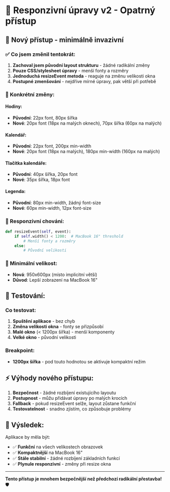 # 📱 Responzivní úpravy v2 - Opatrný přístup

## 🎯 Nový přístup - minimálně invazivní

### ✅ Co jsem změnil tentokrát:

1. **Zachoval jsem původní layout strukturu** - žádné radikální změny
2. **Pouze CSS/stylesheet úpravy** - menší fonty a rozměry
3. **Jednoduchá resizeEvent metoda** - reaguje na změnu velikosti okna
4. **Postupné zmenšování** - nejdříve mírné úpravy, pak větší při potřebě

### 🔧 Konkrétní změny:

#### Hodiny:
- **Původní**: 22px font, 80px šířka
- **Nové**: 20px font (18px na malých oknech), 70px šířka (60px na malých)

#### Kalendář:
- **Původní**: 22px font, 200px min-width
- **Nové**: 20px font (18px na malých), 180px min-width (160px na malých)

#### Tlačítka kalendáře:
- **Původní**: 40px šířka, 20px font
- **Nové**: 35px šířka, 18px font

#### Legenda:
- **Původní**: 80px min-width, žádný font-size
- **Nové**: 60px min-width, 12px font-size

### 🔄 Responzivní chování:

```python
def resizeEvent(self, event):
    if self.width() < 1200:  # MacBook 16" threshold
        # Menší fonty a rozměry
    else:
        # Původní velikosti
```

### 📏 Minimální velikost:
- **Nová**: 950x600px (místo implicitní větší)
- **Důvod**: Lepší zobrazení na MacBook 16"

## 🧪 Testování:

### Co testovat:
1. **Spuštění aplikace** - bez chyb
2. **Změna velikosti okna** - fonty se přizpůsobí
3. **Malé okno** (< 1200px šířka) - menší komponenty
4. **Velké okno** - původní velikosti

### Breakpoint:
- **1200px šířka** - pod touto hodnotou se aktivuje kompaktní režim

## ⚡ Výhody nového přístupu:

1. **Bezpečnost** - žádné rozbíjení existujícího layoutu
2. **Postupnost** - můžu přidávat úpravy po malých krocích
3. **Fallback** - pokud resizeEvent selže, layout zůstane funkční
4. **Testovatelnost** - snadno zjistím, co způsobuje problémy

## 🎯 Výsledek:

Aplikace by měla být:
- ✅ **Funkční** na všech velikostech obrazovek
- ✅ **Kompaktnější** na MacBook 16"
- ✅ **Stále stabilní** - žádné rozbíjení základních funkcí
- ✅ **Plynule responzivní** - změny při resize okna

---

**Tento přístup je mnohem bezpečnější než předchozí radikální přestavba!** 🛡️
